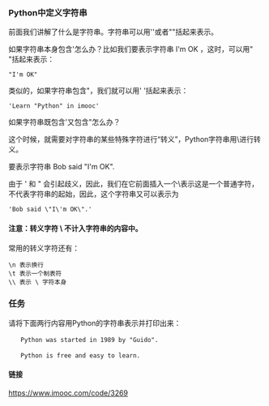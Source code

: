 ### Python中定义字符串


前面我们讲解了什么是字符串。字符串可以用''或者""括起来表示。

如果字符串本身包含'怎么办？比如我们要表示字符串 I'm OK ，这时，可以用" "括起来表示：

```
"I'm OK"

```

类似的，如果字符串包含"，我们就可以用' '括起来表示：

```
'Learn "Python" in imooc'

```

如果字符串既包含'又包含"怎么办？

这个时候，就需要对字符串的某些特殊字符进行“转义”，Python字符串用\进行转义。

要表示字符串 Bob said "I'm OK".

由于 ' 和 " 会引起歧义，因此，我们在它前面插入一个\表示这是一个普通字符，不代表字符串的起始，因此，这个字符串又可以表示为

```
'Bob said \"I\'m OK\".'

```

#### 注意：转义字符 \ 不计入字符串的内容中。

常用的转义字符还有：

```
\n 表示换行
\t 表示一个制表符
\\ 表示 \ 字符本身

```

### 任务

请将下面两行内容用Python的字符串表示并打印出来：

```
　　Python was started in 1989 by "Guido".

　　Python is free and easy to learn.

```

####  链接

https://www.imooc.com/code/3269

